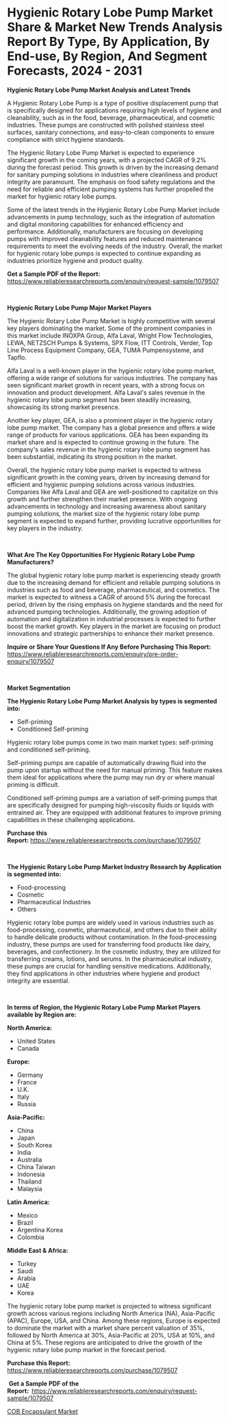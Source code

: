 <p><h1>Hygienic Rotary Lobe Pump Market Share & Market New Trends Analysis Report By Type, By Application, By End-use, By Region, And Segment Forecasts, 2024 - 2031</h1></p><p><strong>Hygienic Rotary Lobe Pump Market Analysis and Latest Trends</strong></p>
<p><p>A Hygienic Rotary Lobe Pump is a type of positive displacement pump that is specifically designed for applications requiring high levels of hygiene and cleanability, such as in the food, beverage, pharmaceutical, and cosmetic industries. These pumps are constructed with polished stainless steel surfaces, sanitary connections, and easy-to-clean components to ensure compliance with strict hygiene standards.</p><p>The Hygienic Rotary Lobe Pump Market is expected to experience significant growth in the coming years, with a projected CAGR of 9.2% during the forecast period. This growth is driven by the increasing demand for sanitary pumping solutions in industries where cleanliness and product integrity are paramount. The emphasis on food safety regulations and the need for reliable and efficient pumping systems has further propelled the market for hygienic rotary lobe pumps.</p><p>Some of the latest trends in the Hygienic Rotary Lobe Pump Market include advancements in pump technology, such as the integration of automation and digital monitoring capabilities for enhanced efficiency and performance. Additionally, manufacturers are focusing on developing pumps with improved cleanability features and reduced maintenance requirements to meet the evolving needs of the industry. Overall, the market for hygienic rotary lobe pumps is expected to continue expanding as industries prioritize hygiene and product quality.</p></p>
<p><strong>Get a Sample PDF of the Report:&nbsp;</strong> <a href="https://www.reliableresearchreports.com/enquiry/request-sample/1079507">https://www.reliableresearchreports.com/enquiry/request-sample/1079507</a></p>
<p>&nbsp;</p>
<p><strong>Hygienic Rotary Lobe Pump Major Market Players</strong></p>
<p><p>The Hygienic Rotary Lobe Pump Market is highly competitive with several key players dominating the market. Some of the prominent companies in this market include INOXPA Group, Alfa Laval, Wright Flow Technologies, LEWA, NETZSCH Pumps & Systems, SPX Flow, ITT Controls, Verder, Top Line Process Equipment Company, GEA, TUMA Pumpensysteme, and Tapflo.</p><p>Alfa Laval is a well-known player in the hygienic rotary lobe pump market, offering a wide range of solutions for various industries. The company has seen significant market growth in recent years, with a strong focus on innovation and product development. Alfa Laval's sales revenue in the hygienic rotary lobe pump segment has been steadily increasing, showcasing its strong market presence.</p><p>Another key player, GEA, is also a prominent player in the hygienic rotary lobe pump market. The company has a global presence and offers a wide range of products for various applications. GEA has been expanding its market share and is expected to continue growing in the future. The company's sales revenue in the hygienic rotary lobe pump segment has been substantial, indicating its strong position in the market.</p><p>Overall, the hygienic rotary lobe pump market is expected to witness significant growth in the coming years, driven by increasing demand for efficient and hygienic pumping solutions across various industries. Companies like Alfa Laval and GEA are well-positioned to capitalize on this growth and further strengthen their market presence. With ongoing advancements in technology and increasing awareness about sanitary pumping solutions, the market size of the hygienic rotary lobe pump segment is expected to expand further, providing lucrative opportunities for key players in the industry.</p></p>
<p>&nbsp;</p>
<p><strong>What Are The Key Opportunities For Hygienic Rotary Lobe Pump Manufacturers?</strong></p>
<p><p>The global hygienic rotary lobe pump market is experiencing steady growth due to the increasing demand for efficient and reliable pumping solutions in industries such as food and beverage, pharmaceutical, and cosmetics. The market is expected to witness a CAGR of around 5% during the forecast period, driven by the rising emphasis on hygiene standards and the need for advanced pumping technologies. Additionally, the growing adoption of automation and digitalization in industrial processes is expected to further boost the market growth. Key players in the market are focusing on product innovations and strategic partnerships to enhance their market presence.</p></p>
<p><strong>Inquire or Share Your Questions If Any Before Purchasing This Report:</strong> <a href="https://www.reliableresearchreports.com/enquiry/pre-order-enquiry/1079507">https://www.reliableresearchreports.com/enquiry/pre-order-enquiry/1079507</a></p>
<p>&nbsp;</p>
<p><strong>Market Segmentation</strong></p>
<p><strong>The Hygienic Rotary Lobe Pump Market Analysis by types is segmented into:</strong></p>
<p><ul><li>Self-priming</li><li>Conditioned Self-priming</li></ul></p>
<p><p>Hygienic rotary lobe pumps come in two main market types: self-priming and conditioned self-priming. </p><p>Self-priming pumps are capable of automatically drawing fluid into the pump upon startup without the need for manual priming. This feature makes them ideal for applications where the pump may run dry or where manual priming is difficult.</p><p>Conditioned self-priming pumps are a variation of self-priming pumps that are specifically designed for pumping high-viscosity fluids or liquids with entrained air. They are equipped with additional features to improve priming capabilities in these challenging applications.</p></p>
<p><strong>Purchase this Report:&nbsp;</strong><a href="https://www.reliableresearchreports.com/purchase/1079507">https://www.reliableresearchreports.com/purchase/1079507</a></p>
<p>&nbsp;</p>
<p><strong>The Hygienic Rotary Lobe Pump Market Industry Research by Application is segmented into:</strong></p>
<p><ul><li>Food-processing</li><li>Cosmetic</li><li>Pharmaceutical Industries</li><li>Others</li></ul></p>
<p><p>Hygienic rotary lobe pumps are widely used in various industries such as food-processing, cosmetic, pharmaceutical, and others due to their ability to handle delicate products without contamination. In the food-processing industry, these pumps are used for transferring food products like dairy, beverages, and confectionery. In the cosmetic industry, they are utilized for transferring creams, lotions, and serums. In the pharmaceutical industry, these pumps are crucial for handling sensitive medications. Additionally, they find applications in other industries where hygiene and product integrity are essential.</p></p>
<p>&nbsp;</p>
<p><strong>In terms of Region, the Hygienic Rotary Lobe Pump Market Players available by Region are:</strong></p>
<p>
    <p> <strong> North America: </strong>
        <ul>
            <li>United States</li>
            <li>Canada</li>
        </ul>
        </p> 
    <p> <strong> Europe: </strong>
        <ul>
            <li>Germany</li>
            <li>France</li>
            <li>U.K.</li>
            <li>Italy</li>
            <li>Russia</li>
        </ul>
        </p> 
    <p> <strong> Asia-Pacific: </strong>
        <ul>
            <li>China</li>
            <li>Japan</li>
            <li>South Korea</li>
            <li>India</li>
            <li>Australia</li>
            <li>China Taiwan</li>
            <li>Indonesia</li>
            <li>Thailand</li>
            <li>Malaysia</li>
        </ul>
        </p> 
    <p> <strong> Latin America: </strong>
        <ul>
            <li>Mexico</li>
            <li>Brazil</li>
            <li>Argentina Korea</li>
            <li>Colombia</li>
        </ul>
        </p> 
    <p> <strong> Middle East & Africa: </strong>
        <ul>
            <li>Turkey</li>
            <li>Saudi</li>
            <li>Arabia</li>
            <li>UAE</li>
            <li>Korea</li>
        </ul>
    </p>
    </p>
<p><p>The hygienic rotary lobe pump market is projected to witness significant growth across various regions including North America (NA), Asia-Pacific (APAC), Europe, USA, and China. Among these regions, Europe is expected to dominate the market with a market share percent valuation of 35%, followed by North America at 30%, Asia-Pacific at 20%, USA at 10%, and China at 5%. These regions are anticipated to drive the growth of the hygienic rotary lobe pump market in the forecast period.</p></p>
<p><strong>Purchase this Report: </strong><a href="https://www.reliableresearchreports.com/purchase/1079507">https://www.reliableresearchreports.com/purchase/1079507</a></p>
<p>&nbsp;<strong>Get a Sample PDF of the Report:&nbsp;&nbsp;</strong><a href="https://www.reliableresearchreports.com/enquiry/request-sample/1079507">https://www.reliableresearchreports.com/enquiry/request-sample/1079507</a></p>
<p><strong></strong></p>
<p><p><a href="https://github.com/mahnoor2003/Market-Research-Report-List-3/blob/main/cob-encapsulant-market.md">COB Encapsulant Market</a></p></p>